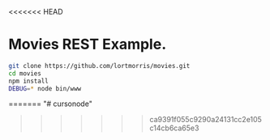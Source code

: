 <<<<<<< HEAD
# Movies REST Example.

```bash
git clone https://github.com/lortmorris/movies.git
cd movies
npm install
DEBUG=* node bin/www
```
=======
"# cursonode" 
>>>>>>> ca9391f055c9290a24131cc2e105c14cb6ca65e3
